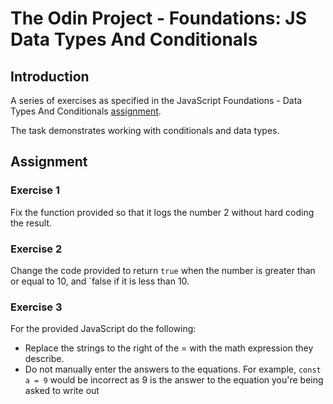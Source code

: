 # The Odin Project - Foundations: JS Data Types And Conditionals

## Introduction

A series of exercises as specified in the JavaScript Foundations - Data Types And Conditionals
[assignment](https://www.theodinproject.com/lessons/foundations-data-types-and-conditionals#assignment).

The task demonstrates working with conditionals and data types.

## Assignment

### Exercise 1

Fix the function provided so that it logs the number 2 without hard coding the result.

### Exercise 2

Change the code provided to return `true` when the number is greater than or equal to 10, and `false if it is less than 10.

### Exercise 3

For the provided JavaScript do the following:

* Replace the strings to the right of the = with the math expression they describe.
* Do not manually enter the answers to the equations. For example, `const a = 9` would be incorrect as 9 is the answer to the equation you're being asked to write out

